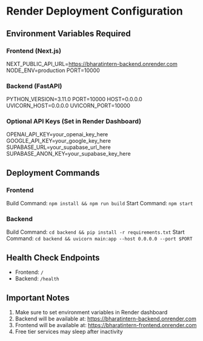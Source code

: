 # Render Deployment Configuration

## Environment Variables Required

### Frontend (Next.js)

NEXT_PUBLIC_API_URL=https://bharatintern-backend.onrender.com
NODE_ENV=production
PORT=10000

### Backend (FastAPI)

PYTHON_VERSION=3.11.0
PORT=10000
HOST=0.0.0.0
UVICORN_HOST=0.0.0.0
UVICORN_PORT=10000

### Optional API Keys (Set in Render Dashboard)

OPENAI_API_KEY=your_openai_key_here
GOOGLE_API_KEY=your_google_key_here
SUPABASE_URL=your_supabase_url_here
SUPABASE_ANON_KEY=your_supabase_key_here

## Deployment Commands

### Frontend

Build Command: `npm install && npm run build`
Start Command: `npm start`

### Backend

Build Command: `cd backend && pip install -r requirements.txt`
Start Command: `cd backend && uvicorn main:app --host 0.0.0.0 --port $PORT`

## Health Check Endpoints

- Frontend: `/`
- Backend: `/health`

## Important Notes

1. Make sure to set environment variables in Render dashboard
2. Backend will be available at: https://bharatintern-backend.onrender.com
3. Frontend will be available at: https://bharatintern-frontend.onrender.com
4. Free tier services may sleep after inactivity
